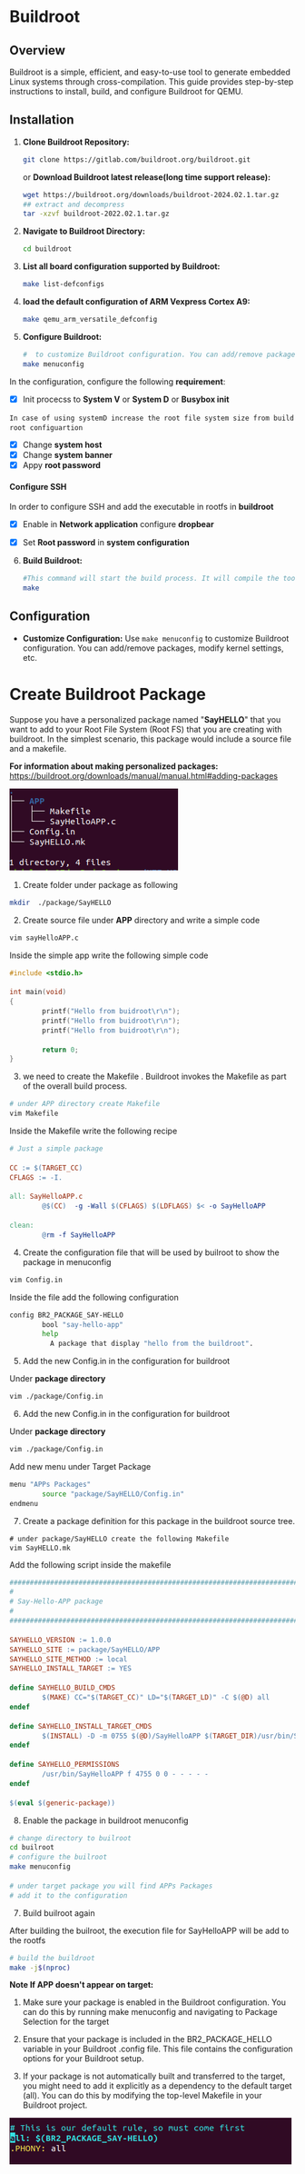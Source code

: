 # Buildroot 

## Overview

Buildroot is a simple, efficient, and easy-to-use tool to generate embedded Linux systems through cross-compilation. This guide provides step-by-step instructions to install, build, and configure Buildroot for QEMU.


## Installation

1. **Clone Buildroot Repository:**
    ```bash
    git clone https://gitlab.com/buildroot.org/buildroot.git
    ```
    or **Download Buildroot latest release(long time support release):**
    ```bash
    wget https://buildroot.org/downloads/buildroot-2024.02.1.tar.gz
    ## extract and decompress
    tar -xzvf buildroot-2022.02.1.tar.gz
    ```
    
2. **Navigate to Buildroot Directory:**
    ```bash
    cd buildroot
    ```
    
3. **List all board configuration supported by Buildroot:**
    ```bash
    make list-defconfigs
    ```    
4. **load the default configuration of ARM Vexpress Cortex A9:**
    ```bash
    make qemu_arm_versatile_defconfig
    ```
    
5. **Configure Buildroot:**
    ```bash
    #  to customize Buildroot configuration. You can add/remove packages, modify kernel settings, etc.	
    make menuconfig
    ```

In the configuration, configure the following **requirement**:

- [x]  Init procecss to **System V** or **System D** or **Busybox init**

`In case of using systemD increase the root file system size from build root configuartion`

- [x]  Change **system host**
- [x] Change **system banner**
- [x]  Appy **root password**

#### Configure SSH

In order to configure SSH and add the executable in rootfs in **buildroot**

- [x]  Enable in **Network application** configure **dropbear**
- [x]  Set **Root password** in **system configuration**


6. **Build Buildroot:**
    ```bash
    #This command will start the build process. It will compile the toolchain, kernel, bootloader, and root filesystem.
    make
    ```
    
## Configuration

- **Customize Configuration:**
    Use `make menuconfig` to customize Buildroot configuration. You can add/remove packages, modify kernel settings, etc.


# Create Buildroot Package

Suppose you have a personalized package named "**SayHELLO**" that you want to add to your Root File System (Root FS) that you are creating with buildroot. In the simplest scenario, this package would include a source file and a makefile.

**For information about making personalized packages:** https://buildroot.org/downloads/manual/manual.html#adding-packages

![](PackageTREE.png)

1.  Create folder under package as following

```bash
mkdir  ./package/SayHELLO
```

2. Create source file under **APP** directory and write a simple code

```bash
vim sayHelloAPP.c
```

Inside the simple app write the following simple code

```c
#include <stdio.h>

int main(void)
{
        printf("Hello from buidroot\r\n");
        printf("Hello from buidroot\r\n");
        printf("Hello from buidroot\r\n");

        return 0;
}
```

3. we need to create the Makefile . Buildroot invokes the Makefile as part of the overall build process.
   
```bash
# under APP directory create Makefile
vim Makefile
```

Inside the Makefile write the following recipe
```makefile
# Just a simple package

CC := $(TARGET_CC)
CFLAGS := -I.

all: SayHelloAPP.c
        @$(CC)  -g -Wall $(CFLAGS) $(LDFLAGS) $< -o SayHelloAPP

clean:
        @rm -f SayHelloAPP

```

4. Create the configuration file that will be used by builroot to show the package in menuconfig
   
```bash
vim Config.in
```

Inside the file add the following configuration

```bash
config BR2_PACKAGE_SAY-HELLO
        bool "say-hello-app"
        help
          A package that display "hello from the buildroot".
```

5. Add the new Config.in in the configuration for buildroot

Under **package directory**

```bash
vim ./package/Config.in
```

6. Add the new Config.in in the configuration for buildroot

Under **package directory**
```bash
vim ./package/Config.in
```

Add new menu under Target Package

```bash
menu "APPs Packages"
        source "package/SayHELLO/Config.in"
endmenu
```

7. Create a package definition for this package in the buildroot source tree.

```
# under package/SayHELLO create the following Makefile
vim SayHELLO.mk
```

Add the following script inside the makefile

```makefile
################################################################################
#
# Say-Hello-APP package
#
################################################################################

SAYHELLO_VERSION := 1.0.0
SAYHELLO_SITE := package/SayHELLO/APP
SAYHELLO_SITE_METHOD := local
SAYHELLO_INSTALL_TARGET := YES

define SAYHELLO_BUILD_CMDS
        $(MAKE) CC="$(TARGET_CC)" LD="$(TARGET_LD)" -C $(@D) all
endef

define SAYHELLO_INSTALL_TARGET_CMDS
        $(INSTALL) -D -m 0755 $(@D)/SayHelloAPP $(TARGET_DIR)/usr/bin/SayHelloAPP
endef

define SAYHELLO_PERMISSIONS
        /usr/bin/SayHelloAPP f 4755 0 0 - - - - -
endef

$(eval $(generic-package))
```

8. Enable the package in buildroot menuconfig

```bash
# change directory to builroot
cd builroot
# configure the builroot
make menuconfig

# under target package you will find APPs Packages
# add it to the configuration
```

7. Build builroot again

After building the builroot, the execution file for SayHelloAPP will be add to the rootfs

```bash
# build the buildroot
make -j$(nproc)
```

**Note If APP doesn't appear on target:**

1. Make sure your package is enabled in the Buildroot configuration. You can do this by running make menuconfig and navigating to Package Selection for the target

2. Ensure that your package is included in the BR2_PACKAGE_HELLO variable in your Buildroot .config file. This file contains the configuration options for your Buildroot setup.

3. If your package is not automatically built and transferred to the target, you might need to add it explicitly as a dependency to the default target (all). You can do this by modifying the top-level Makefile in your Buildroot project. 

![](add_toBUILD.png)




